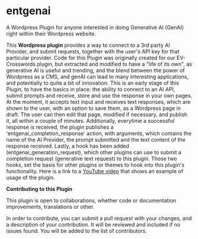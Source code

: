 # entgenai
A Wordpress Plugin for anyone interested in doing Generative AI (GenAI) right within their Wordpress website.

This **Wordpress plugin** provides a way to connect to a 3rd party AI Provider, and submit requests, together with the 
user's API key for that particular provider.
Code for this Plugin was originally created for our EV-Crosswords plugin, but extracted and modified to have a "life of its own", 
as generative AI is useful and trending, and the blend between the power of Wordpress as a CMS, and genAI can lead to many 
interesting applications, and potentially to quite a bit of innovation.
This is an early stage of this Plugin, to have the basics in place: the ability to connect to an AI API, submit prompts 
and receive, store and use the response in your own pages.
At the moment, it accepts text input and receives text responses, which are shown to the user, with an option to save them, 
as a Wordpress page in draft.
The user can then edit that page, modified if necessary, and publish it, all within a couple of minutes.
Additionally, everytime a successful response is received, the plugin publishes a 'entgenai_completion_response' action, 
with arguments, which contains the name of the AI Provider, the prompt submitted and the text content of the response received.
Lastly, a hook has been added (entgenai_generation_request), which other plugins can use to submit a completion request 
(generative text request) to this plugin.
Those two hooks, set the basis for other plugins or themes to hook into this plugin's functionality.
Here is a link to a [YouTube video](https://www.youtube.com/watch?v=imRb82vrkmE) that shows an example of usage of the plugin.

**Contributing to this Plugin**

This plugin is open to collaborations, whether code or documentation improvements, translations or other.

In order to contribute, you can submit a pull request with your changes, and a description of your contribution.
It will be reviewed and included if no issues found. You will be added to the list of contributors.

